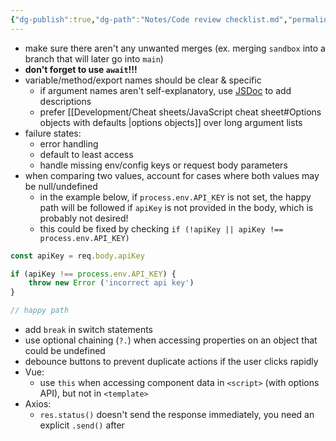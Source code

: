 ```yaml
---
{"dg-publish":true,"dg-path":"Notes/Code review checklist.md","permalink":"/notes/code-review-checklist/"}
---
```



- make sure there aren't any unwanted merges (ex. merging `sandbox` into a branch that will later go into `main`)
- **don't forget to use `await`!!!**
- variable/method/export names should be clear & specific
    - if argument names aren't self-explanatory, use [JSDoc](https://jsdoc.app/about-getting-started.html) to add descriptions
    - prefer [[Development/Cheat sheets/JavaScript cheat sheet#Options objects with defaults \|options objects]] over long argument lists
- failure states:
    - error handling
    - default to least access
    - handle missing env/config keys or request body parameters
- when comparing two values, account for cases where both values may be null/undefined
    - in the example below, if `process.env.API_KEY` is not set, the happy path will be followed if `apiKey` is not provided in the body, which is probably not desired!
    - this could be fixed by checking `if (!apiKey || apiKey !== process.env.API_KEY)`

```js
const apiKey = req.body.apiKey

if (apiKey !== process.env.API_KEY) {
    throw new Error ('incorrect api key')
}

// happy path
```

- add `break` in switch statements
- use optional chaining (`?.`) when accessing properties on an object that could be undefined
- debounce buttons to prevent duplicate actions if the user clicks rapidly
- Vue:
    - use `this` when accessing component data in `<script>` (with options API), but not in `<template>`
- Axios:
    - `res.status()` doesn't send the response immediately, you need an explicit `.send()` after
